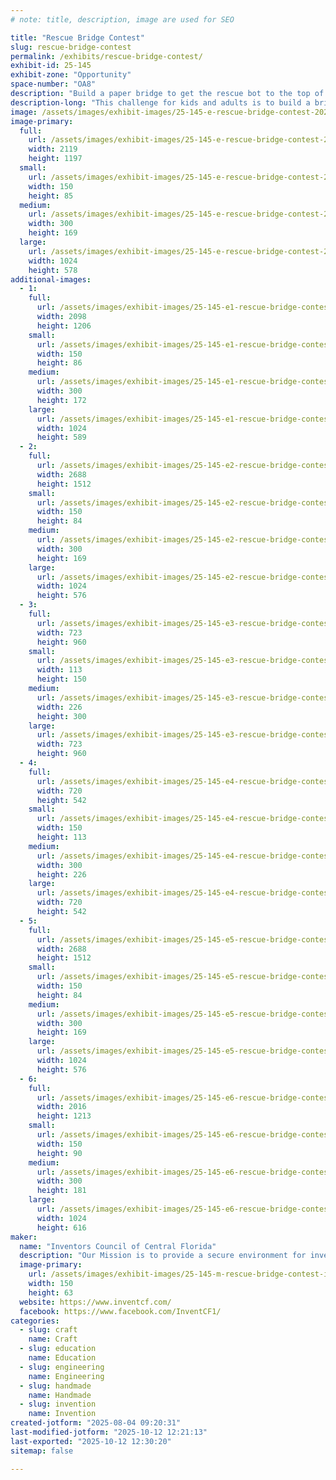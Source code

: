 ```yaml
---
# note: title, description, image are used for SEO

title: "Rescue Bridge Contest"
slug: rescue-bridge-contest
permalink: /exhibits/rescue-bridge-contest/
exhibit-id: 25-145
exhibit-zone: "Opportunity"
space-number: "OA8"
description: "Build a paper bridge to get the rescue bot to the top of the burning building."
description-long: "This challenge for kids and adults is to build a bridge from the available supplies of paper and tape that will support the 3-pound rescue bot. Time is of the essence since the building is on fire. Builders will be rewarded with a wearable button they make themselves. There is a $2 charge for supplies."
image: /assets/images/exhibit-images/25-145-e-rescue-bridge-contest-20250215-iccf-spark-bridge-29-300x169.png
image-primary: 
  full:
    url: /assets/images/exhibit-images/25-145-e-rescue-bridge-contest-20250215-iccf-spark-bridge-29-full.png
    width: 2119
    height: 1197
  small:
    url: /assets/images/exhibit-images/25-145-e-rescue-bridge-contest-20250215-iccf-spark-bridge-29-150x85.png
    width: 150
    height: 85
  medium:
    url: /assets/images/exhibit-images/25-145-e-rescue-bridge-contest-20250215-iccf-spark-bridge-29-300x169.png
    width: 300
    height: 169
  large:
    url: /assets/images/exhibit-images/25-145-e-rescue-bridge-contest-20250215-iccf-spark-bridge-29-1024x578.png
    width: 1024
    height: 578
additional-images: 
  - 1:
    full:
      url: /assets/images/exhibit-images/25-145-e1-rescue-bridge-contest-20250215-iccf-spark-bridge-30-full.png
      width: 2098
      height: 1206
    small:
      url: /assets/images/exhibit-images/25-145-e1-rescue-bridge-contest-20250215-iccf-spark-bridge-30-150x86.png
      width: 150
      height: 86
    medium:
      url: /assets/images/exhibit-images/25-145-e1-rescue-bridge-contest-20250215-iccf-spark-bridge-30-300x172.png
      width: 300
      height: 172
    large:
      url: /assets/images/exhibit-images/25-145-e1-rescue-bridge-contest-20250215-iccf-spark-bridge-30-1024x589.png
      width: 1024
      height: 589
  - 2:
    full:
      url: /assets/images/exhibit-images/25-145-e2-rescue-bridge-contest-20250215-iccf-spark-bridge-17-full.jpg
      width: 2688
      height: 1512
    small:
      url: /assets/images/exhibit-images/25-145-e2-rescue-bridge-contest-20250215-iccf-spark-bridge-17-150x84.jpg
      width: 150
      height: 84
    medium:
      url: /assets/images/exhibit-images/25-145-e2-rescue-bridge-contest-20250215-iccf-spark-bridge-17-300x169.jpg
      width: 300
      height: 169
    large:
      url: /assets/images/exhibit-images/25-145-e2-rescue-bridge-contest-20250215-iccf-spark-bridge-17-1024x576.jpg
      width: 1024
      height: 576
  - 3:
    full:
      url: /assets/images/exhibit-images/25-145-e3-rescue-bridge-contest-pxl-20250804-141557593-960-full.jpg
      width: 723
      height: 960
    small:
      url: /assets/images/exhibit-images/25-145-e3-rescue-bridge-contest-pxl-20250804-141557593-960-113x150.jpg
      width: 113
      height: 150
    medium:
      url: /assets/images/exhibit-images/25-145-e3-rescue-bridge-contest-pxl-20250804-141557593-960-226x300.jpg
      width: 226
      height: 300
    large:
      url: /assets/images/exhibit-images/25-145-e3-rescue-bridge-contest-pxl-20250804-141557593-960-723x960.jpg
      width: 723
      height: 960
  - 4:
    full:
      url: /assets/images/exhibit-images/25-145-e4-rescue-bridge-contest-pxl-20250215-160159086-mp-720-full.jpg
      width: 720
      height: 542
    small:
      url: /assets/images/exhibit-images/25-145-e4-rescue-bridge-contest-pxl-20250215-160159086-mp-720-150x113.jpg
      width: 150
      height: 113
    medium:
      url: /assets/images/exhibit-images/25-145-e4-rescue-bridge-contest-pxl-20250215-160159086-mp-720-300x226.jpg
      width: 300
      height: 226
    large:
      url: /assets/images/exhibit-images/25-145-e4-rescue-bridge-contest-pxl-20250215-160159086-mp-720-720x542.jpg
      width: 720
      height: 542
  - 5:
    full:
      url: /assets/images/exhibit-images/25-145-e5-rescue-bridge-contest-20250215-iccf-spark-bridge-11-full.jpg
      width: 2688
      height: 1512
    small:
      url: /assets/images/exhibit-images/25-145-e5-rescue-bridge-contest-20250215-iccf-spark-bridge-11-150x84.jpg
      width: 150
      height: 84
    medium:
      url: /assets/images/exhibit-images/25-145-e5-rescue-bridge-contest-20250215-iccf-spark-bridge-11-300x169.jpg
      width: 300
      height: 169
    large:
      url: /assets/images/exhibit-images/25-145-e5-rescue-bridge-contest-20250215-iccf-spark-bridge-11-1024x576.jpg
      width: 1024
      height: 576
  - 6:
    full:
      url: /assets/images/exhibit-images/25-145-e6-rescue-bridge-contest-20250215-iccf-spark-bridge-28-full.png
      width: 2016
      height: 1213
    small:
      url: /assets/images/exhibit-images/25-145-e6-rescue-bridge-contest-20250215-iccf-spark-bridge-28-150x90.png
      width: 150
      height: 90
    medium:
      url: /assets/images/exhibit-images/25-145-e6-rescue-bridge-contest-20250215-iccf-spark-bridge-28-300x181.png
      width: 300
      height: 181
    large:
      url: /assets/images/exhibit-images/25-145-e6-rescue-bridge-contest-20250215-iccf-spark-bridge-28-1024x616.png
      width: 1024
      height: 616
maker: 
  name: "Inventors Council of Central Florida"
  description: "Our Mission is to provide a secure environment for inventors to submit their ideas for critical peer review and to nurture our members by providing guidance in making ideas profitable. ICCF is a 501(c)(3) which makes your donations deductable."
  image-primary:
    url: /assets/images/exhibit-images/25-145-m-rescue-bridge-contest-iccf-logo-w-bulb-blue-white-300x127.png
    width: 150
    height: 63
  website: https://www.inventcf.com/
  facebook: https://www.facebook.com/InventCF1/
categories: 
  - slug: craft
    name: Craft
  - slug: education
    name: Education
  - slug: engineering
    name: Engineering
  - slug: handmade
    name: Handmade
  - slug: invention
    name: Invention
created-jotform: "2025-08-04 09:20:31"
last-modified-jotform: "2025-10-12 12:21:13"
last-exported: "2025-10-12 12:30:20"
sitemap: false

---
```

